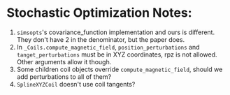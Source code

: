 # Stochastic Optimization Notes:

1. `simsopts`'s covariance_function implementation and ours is different. They don't have 2 in the denominator, but the paper does.
2. In `_Coils.compute_magnetic_field`, `position_perturbations` and `tanget_perturbations` must be in XYZ coordinates, rpz is not allowed. Other arguments allow it though.
3. Some children coil objects override `compute_magnetic_field`, should we add perturbations to all of them?
4. `SplineXYZCoil` doesn't use coil tangents?